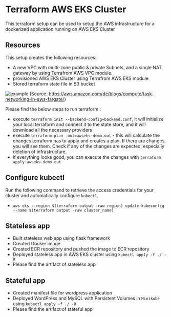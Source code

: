 # Terraform AWS EKS Cluster

This terraform setup can be used to setup the AWS infrastructure
for a dockerized application running on AWS EKS Cluster

## Resources

This setup creates the following resources:

- A new VPC with multi-zone public & private Subnets, and a single NAT gateway by using Terrafrom AWS VPC module.
- provisioned AWS EKS Cluster using Terrafrom AWS EKS module
- Stored terraform state file in S3 bucket

![example](https://d2908q01vomqb2.cloudfront.net/1b6453892473a467d07372d45eb05abc2031647a/2018/01/26/Slide5.png "Infrastructure illustration")
(Source: https://aws.amazon.com/de/blogs/compute/task-networking-in-aws-fargate/)

Please find the below steps to run terraform :
- execute `terraform init --backend-config=backend.conf`, it will initialize your local terraform and connect it to the state store, and it will download all the necessary providers
- execute `terraform plan -out=awseks-demo.out` - this will calculate the changes terraform has to apply and creates a plan. If there are changes, you will see them. Check if any of the changes are expected, especially deletion of infrastructure.
- if everything looks good, you can execute the changes with `terraform apply awseks-demo.out`


## Configure kubectl
Run the following command to retrieve the access credentials for your cluster and automatically configure `kubectl`.
- `aws eks --region $(terraform output -raw region) update-kubeconfig --name $(terraform output -raw cluster_name)`

## Stateless app
- Built stateless web app using flask framework
- Created Docker image
- Created ECR repository and pushed the image to ECR repository
- Deployed stateless app in AWS EKS cluster using `kubectl apply -f ./ -R`
- Please find the artifact of stateless app

## Stateful app
- Created manifest file for wordpress application
- Deployed WordPress and MySQL with Persistent Volumes in `Minikube` using `kubectl apply -f ./ -R`
- Please find the artifact of stateful app

